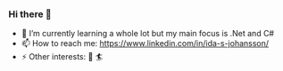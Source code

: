 ### Hi there 👋

- 🌱 I’m currently learning a whole lot but my main focus is .Net and C#
- 📫 How to reach me: https://www.linkedin.com/in/ida-s-johansson/
- ⚡ Other interests: :ocean: :surfer:

